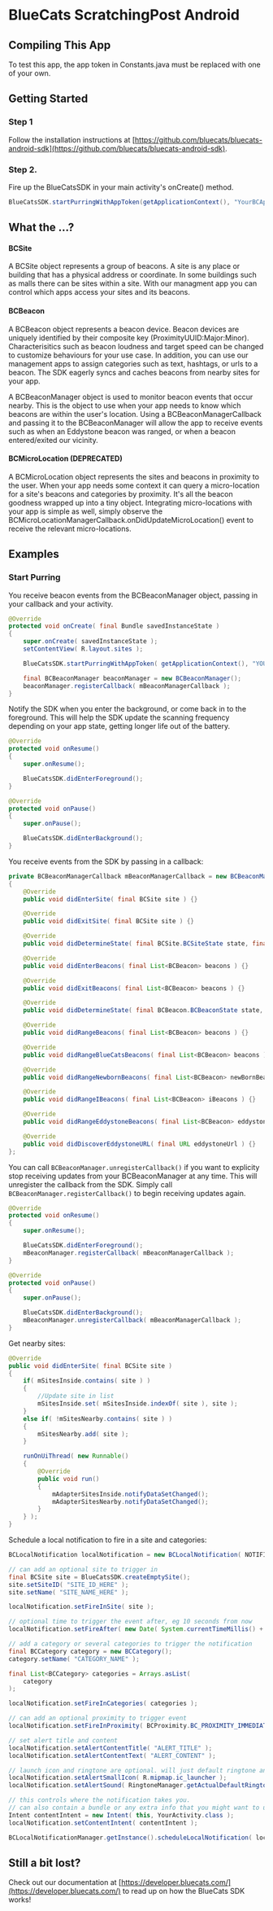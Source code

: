 BlueCats ScratchingPost Android
===============================

## Compiling This App
To test this app, the app token in Constants.java must be replaced with one of your own.

## Getting Started
### Step 1
Follow the installation instructions at [https://github.com/bluecats/bluecats-android-sdk](https://github.com/bluecats/bluecats-android-sdk).

### Step 2.
Fire up the BlueCatsSDK in your main activity's onCreate() method.

``` java
BlueCatsSDK.startPurringWithAppToken(getApplicationContext(), "YourBCAppToken");
```

## What the ...?

#### BCSite

A BCSite object represents a group of beacons. A site is any place or building that has a physical address or coordinate. In some buildings such as malls there can be sites within a site. With our managment app you can control which apps access your sites and its beacons.  

#### BCBeacon

A BCBeacon object represents a beacon device. Beacon devices are uniquely identified by their composite key (ProximityUUID:Major:Minor). Characterisitics such as beacon loudness and target speed can be changed to customize behaviours for your use case. In addition, you can use our management apps to assign categories such as text, hashtags, or urls to a beacon. The SDK eagerly syncs and caches beacons from nearby sites for your app.

A BCBeaconManager object is used to monitor beacon events that occur nearby. This is the object to use when your app needs to know which beacons are within the user's location. Using a BCBeaconManagerCallback and passing it to the BCBeaconManager will allow the app to receive events such as when an Eddystone beacon was ranged, or when a beacon entered/exited our vicinity.

#### BCMicroLocation (DEPRECATED)

A BCMicroLocation object represents the sites and beacons in proximity to the user. When your app needs some context it can query a micro-location for a site's beacons and categories by proximity. It's all the beacon goodness wrapped up into a tiny object. Integrating micro-locations with your app is simple as well, simply observe the BCMicroLocationManagerCallback.onDidUpdateMicroLocation() event to receive the relevant micro-locations.

## Examples
### Start Purring

You receive beacon events from the BCBeaconManager object, passing in your callback and your activity.
``` java
@Override
protected void onCreate( final Bundle savedInstanceState )
{
	super.onCreate( savedInstanceState );
	setContentView( R.layout.sites );

	BlueCatsSDK.startPurringWithAppToken( getApplicationContext(), "YOUR_APP_TOKEN_HERE" );

	final BCBeaconManager beaconManager = new BCBeaconManager();
	beaconManager.registerCallback( mBeaconManagerCallback );
}
```

Notify the SDK when you enter the background, or come back in to the foreground. This will help the SDK update the scanning frequency depending on your app state, getting longer life out of the battery.
``` java
@Override
protected void onResume()
{
    super.onResume();

    BlueCatsSDK.didEnterForeground();
}

@Override
protected void onPause()
{
    super.onPause();

    BlueCatsSDK.didEnterBackground();
}
```

You receive events from the SDK by passing in a callback:
``` java
private BCBeaconManagerCallback mBeaconManagerCallback = new BCBeaconManagerCallback()
{
	@Override
	public void didEnterSite( final BCSite site ) {}

	@Override
	public void didExitSite( final BCSite site ) {}

	@Override
	public void didDetermineState( final BCSite.BCSiteState state, final BCSite forSite ) {}

	@Override
	public void didEnterBeacons( final List<BCBeacon> beacons ) {}

	@Override
	public void didExitBeacons( final List<BCBeacon> beacons ) {}

	@Override
	public void didDetermineState( final BCBeacon.BCBeaconState state, final BCBeacon forBeacon ) {}

	@Override
	public void didRangeBeacons( final List<BCBeacon> beacons ) {}

	@Override
	public void didRangeBlueCatsBeacons( final List<BCBeacon> beacons ) {}

	@Override
	public void didRangeNewbornBeacons( final List<BCBeacon> newBornBeacons ) {}

	@Override
	public void didRangeIBeacons( final List<BCBeacon> iBeacons ) {}

	@Override
	public void didRangeEddystoneBeacons( final List<BCBeacon> eddystoneBeacons ) {}

	@Override
	public void didDiscoverEddystoneURL( final URL eddystoneUrl ) {}
};
```

You can call `BCBeaconManager.unregisterCallback()` if you want to explicity stop receiving updates from your BCBeaconManager at any time. This will unregister the callback from the SDK. Simply call `BCBeaconManager.registerCallback()` to begin receiving updates again.
``` java
@Override
protected void onResume()
{
    super.onResume();

    BlueCatsSDK.didEnterForeground();
    mBeaconManager.registerCallback( mBeaconManagerCallback );
}

@Override
protected void onPause()
{
    super.onPause();

    BlueCatsSDK.didEnterBackground();
    mBeaconManager.unregisterCallback( mBeaconManagerCallback );
}
```

Get nearby sites:
``` java
@Override
public void didEnterSite( final BCSite site )
{
	if( mSitesInside.contains( site ) )
	{
		//Update site in list
		mSitesInside.set( mSitesInside.indexOf( site ), site );
	}
	else if( !mSitesNearby.contains( site ) )
	{
		mSitesNearby.add( site );
	}

	runOnUiThread( new Runnable()
	{
		@Override
		public void run()
		{
			mAdapterSitesInside.notifyDataSetChanged();
			mAdapterSitesNearby.notifyDataSetChanged();
		}
	} );
}
```

Schedule a local notification to fire in a site and categories:
``` java
BCLocalNotification localNotification = new BCLocalNotification( NOTIFICATION_ID );

// can add an optional site to trigger in        
final BCSite site = BlueCatsSDK.createEmptySite();
site.setSiteID( "SITE_ID_HERE" );
site.setName( "SITE_NAME_HERE" );

localNotification.setFireInSite( site );

// optional time to trigger the event after, eg 10 seconds from now        
localNotification.setFireAfter( new Date( System.currentTimeMillis() + ( 10 * 1000 ) ) );

// add a category or several categories to trigger the notification
final BCCategory category = new BCCategory();
category.setName( "CATEGORY_NAME" );

final List<BCCategory> categories = Arrays.asList(
	category
);

localNotification.setFireInCategories( categories );

// can add an optional proximity to trigger event        
localNotification.setFireInProximity( BCProximity.BC_PROXIMITY_IMMEDIATE );

// set alert title and content        
localNotification.setAlertContentTitle( "ALERT_TITLE" );
localNotification.setAlertContentText( "ALERT_CONTENT" );

// launch icon and ringtone are optional. will just default ringtone and app icon for defaults        
localNotification.setAlertSmallIcon( R.mipmap.ic_launcher );
localNotification.setAlertSound( RingtoneManager.getActualDefaultRingtoneUri( this, RingtoneManager.TYPE_NOTIFICATION ) );

// this controls where the notification takes you.
// can also contain a bundle or any extra info that you might want to unpack        
Intent contentIntent = new Intent( this, YourActivity.class );
localNotification.setContentIntent( contentIntent );

BCLocalNotificationManager.getInstance().scheduleLocalNotification( localNotification );
```

## Still a bit lost?
Check out our documentation at [https://developer.bluecats.com/](https://developer.bluecats.com/) to read up on how the BlueCats SDK works!

